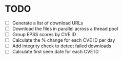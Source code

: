 # TODO

- [ ] Generate a list of download URLs
- [ ] Download the files in parallel across a thread pool
- [ ] Group EPSS scores by CVE ID
- [ ] Calculate the % change for each CVE ID per day
- [ ] Add integrity check to detect failed downloads
- [ ] Calculate first seen date for each CVE ID